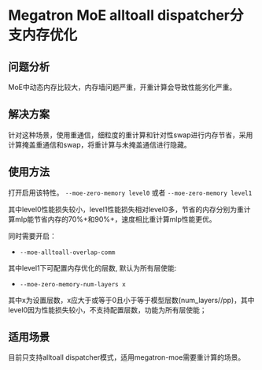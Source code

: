 # Megatron MoE alltoall dispatcher分支内存优化

## 问题分析

MoE中动态内存比较大，内存墙问题严重，开重计算会导致性能劣化严重。

## 解决方案

针对这种场景，使用重通信，细粒度的重计算和针对性swap进行内存节省，采用计算掩盖重通信和swap，将重计算与未掩盖通信进行隐藏。

## 使用方法

打开启用该特性。
`--moe-zero-memory level0` 或者 `--moe-zero-memory level1`

其中level0性能损失较小，level1性能损失相对level0多，节省的内存分别为重计算mlp能节省内存的70%+和90%+，速度相比重计算mlp性能更优。

同时需要开启：
- `--moe-alltoall-overlap-comm`

其中level1下可配置内存优化的层数, 默认为所有层使能:
- `--moe-zero-memory-num-layers x`

其中x为设置层数，x应大于或等于0且小于等于模型层数(num_layers//pp)，其中level0因为性能损失较小，不支持配置层数，功能为所有层使能；

## 适用场景

目前只支持alltoall dispatcher模式，适用megatron-moe需要重计算的场景。



